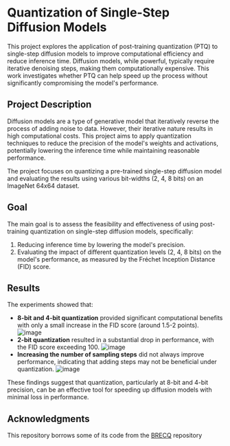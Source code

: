 # Quantization of Single-Step Diffusion Models

This project explores the application of post-training quantization (PTQ) to single-step diffusion models to improve computational efficiency and reduce inference time. Diffusion models, while powerful, typically require iterative denoising steps, making them computationally expensive. This work investigates whether PTQ can help speed up the process without significantly compromising the model's performance.

## Project Description

Diffusion models are a type of generative model that iteratively reverse the process of adding noise to data. However, their iterative nature results in high computational costs.
This project aims to apply quantization techniques to reduce the precision of the model's weights and activations, potentially lowering the inference time while maintaining reasonable performance.

The project focuses on quantizing a pre-trained single-step diffusion model and evaluating the results using various bit-widths (2, 4, 8 bits) on an ImageNet 64x64 dataset.

## Goal

The main goal is to assess the feasibility and effectiveness of using post-training quantization on single-step diffusion models, specifically:

1. Reducing inference time by lowering the model's precision.
2. Evaluating the impact of different quantization levels (2, 4, 8 bits) on the model's performance, as measured by the Fréchet Inception Distance (FID) score.

## Results

The experiments showed that:

- **8-bit and 4-bit quantization** provided significant computational benefits with only a small increase in the FID score (around 1.5-2 points).
  ![image](https://github.com/user-attachments/assets/009bb7d3-7d8a-4cd2-b07f-914fe64da0b8)
- **2-bit quantization** resulted in a substantial drop in performance, with the FID score exceeding 100.
  ![image](https://github.com/user-attachments/assets/a70a7e32-a2d2-41f3-a06c-63d9b78c40da)
- **Increasing the number of sampling steps** did not always improve performance, indicating that adding steps may not be beneficial under quantization.
  ![image](https://github.com/user-attachments/assets/bfbabdf3-c286-4ef5-89d0-419e50d28bad)

  
These findings suggest that quantization, particularly at 8-bit and 4-bit precision, can be an effective tool for speeding up diffusion models with minimal loss in performance.




## Acknowledgments

This repository borrows some of its code from the [BRECQ](https://github.com/yhhhli/BRECQ) repository
